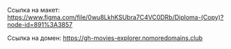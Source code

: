Ссылка на макет: https://www.figma.com/file/0wu8LkhKSUbra7C4VC0DRb/Diploma-(Copy)?node-id=891%3A3857

Ссылка на домен: https://gh-movies-explorer.nomoredomains.club